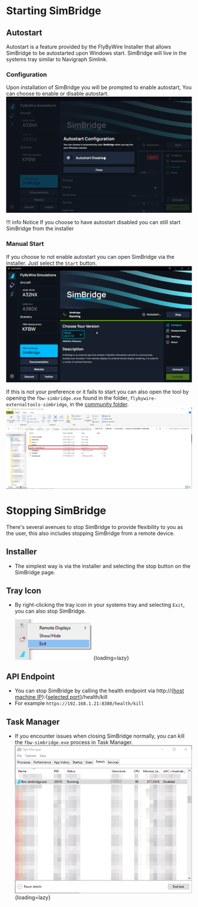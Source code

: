 # Starting SimBridge

## Autostart

Autostart is a feature provided by the FlyByWire Installer that allows SimBridge to be autostarted upon Windows start. SimBridge will live in the systems tray similar to Navigraph Simlink. 


### Configuration

Upon installation of SimBridge you will be prompted to enable autostart, You can choose to enable or disable autostart. 
![autostart promp](assets/simbridge/autostart_prompt.png)

!!! info Notice
    If you choose to have autostart disabled you can still start SimBridge from the installer

### Manual Start
If you choose to not enable autostart you can open SimBridge via the installer. Just select the `Start` button.
![simbridge running](assets/simbridge/manual_start_running.png)

If this is not your preference or it fails to start you can also open the tool by opening the `fbw-simbridge.exe` found in the folder, `flybywire-externaltools-simbridge`, in the [community folder](../fbw-a32nx/installation.md#Troubleshooting).
![simbridge executable location](assets/simbridge/exec_location.png)

# Stopping SimBridge
There's several avenues to stop SimBridge to provide flexibility to you as the user, this also includes stopping SimBridge from a remote device.

## Installer
- The simplest way is via the installer and selecting the stop button on the SimBridge page.

## Tray Icon
- By right-clicking the tray icon in your systems tray and selecting `Exit`, you can also stop SimBridge.

    ![quit simbridge](assets/simbridge/tray_stop.png){loading=lazy}

## API Endpoint
- You can stop SimBridge by calling the health endpoint via http://{[host machine IP](troubleshooting.md#network-configuration)}:{[selected port](configuration.md#server-settings)}/health/kill
- For example `https://192.168.1.21:8380/health/kill`


## Task Manager
- If you encounter issues when closing SimBridge normally, you can kill the `fbw-simbridge.exe` process in Task Manager.
![task manager stop](assets/simbridge/simbridge_stop_tm.png){loading=lazy}